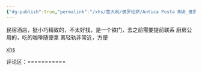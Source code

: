 ```yaml
---
{"dg-publish":true,"permalink":"/xhs/意大利/佛罗伦萨/Antica Posta B&B_佛罗伦萨/","tags":["rednote","佛罗伦萨"],"updated":"2025-03-30T20:40:27.878+08:00"}
---
```


 

民宿酒店，挺小巧精致的，不太好找，是一个铁门，去之前需要提前联系
厨房公用的，吃的咖啡随便拿
离轻轨非常近，方便

[xhs](https://www.xiaohongshu.com/explore/64bde176000000000b02afa3?xsec_token=ABdJDZRQiIdl5Fy9GkQvjP2ifV8ewG6EbRG4CF20KQOmA=&xsec_source=pc_user)

评论区：===========

